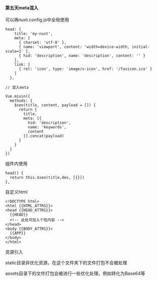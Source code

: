 #### 第五天meta混入

可以再nuxt.config.js中全局使用

```
head: {
    title: 'my-nuxt',
    meta: [
      { charset: 'utf-8' },
      { name: 'viewport', content: 'width=device-width, initial-scale=1' },
      { hid: 'description', name: 'description', content: '' }
    ],
    link: [
      { rel: 'icon', type: 'image/x-icon', href: '/favicon.ico' }
    ]
  },
```

```
// 混入meta

Vue.mixin({
  methods: {
    $seo(title, content, payload = []) {
      return {
        title,
        meta: [{
          hid: 'description',
          name: 'keywords',
          content
        }].concat(payload)
      }
    }
  }
})
```

组件内使用

```
head() {
  return this.$seo(title,des, [{}])
},
```

自定义html

```
<!DOCTYPE html>
<html {{HTML_ATTRS}}>
<head {{HEAD_ATTRS}}>
  {{HEAD}}
  <!-- 此处可加入个性内容 -->
</head>
<body {{BODY_ATTRS}}>
  {{APP}}
</body>
</html>
```

资源引入

static目录非优化资源，在这个文件夹下的文件打包不会被处理

assets目录下的文件打包会被进行一些优化处理，例如转化为Base64等
